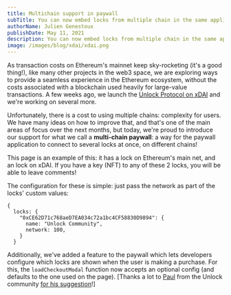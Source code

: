 ```yaml
---
title: Multichain support in paywall
subTitle: You can now embed locks from multiple chain in the same application!
authorName: Julien Genestoux
publishDate: May 11, 2021
description: You can now embed locks from multiple chain in the same application! Also, you can customize the configuration for the checkout modal, independently of the paywall configuration!
image: /images/blog/xdai/xdai.png
---
```


As transaction costs on Ethereum's mainnet keep sky-rocketing (it's a good thing!), like many other projects in the web3 space, we are exploring ways to provide a seamless experience in the Ethereum ecosystem, without the costs associated with a blockchain used heavily for large-value transactions. A few weeks ago, we launch the [Unlock Protocol on xDAI](/blog/xdai) and we're working on several more.

Unfortunately, there is a cost to using multiple chains: complexity for users. We have many ideas on how to improve that, and that's one of the main areas of focus over the next months, but today, we're proud to introduce our support for what we call a **multi-chain paywall**: a way for the paywall application to connect to several locks at once, on different chains!

This page is an example of this: it has a lock on Ethereum's main net, and an lock on xDAI. If you have a key (NFT) to any of these 2 locks, you will be able to leave comments!

The configuration for these is simple: just pass the network as part of the locks' custom values:

```
{
  locks: {
    "0xCE62D71c768aeD7EA034c72a1bc4CF58830D9894": {
      name: "Unlock Community",
      network: 100,
    }
  }
```

Additionally, we've added a feature to the paywall which lets developers configure which locks are shown when the user is making a purchase. For this, the `loadCheckoutModal` function now accepts an optional config (and defaults to the one used on the page). [Thanks a lot to [Paul](https://twitter.com/pswgnr) from the Unlock community [for his suggestion](https://github.com/unlock-protocol/unlock/issues/7072)!]

